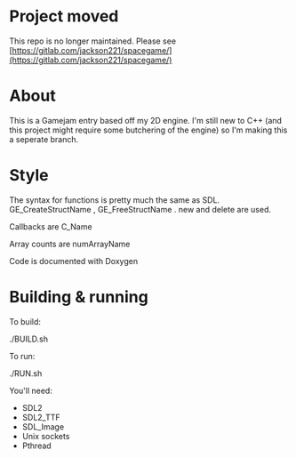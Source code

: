 # Project moved

This repo is no longer maintained. Please see [https://gitlab.com/jackson221/spacegame/](https://gitlab.com/jackson221/spacegame/)


# About

This is a Gamejam entry based off my 2D engine. I'm still new to C++ (and this project might require some butchering of the engine) so I'm making this a seperate branch.

# Style

The syntax for functions is pretty much the same as SDL. GE_CreateStructName , GE_FreeStructName . 
new and delete are used. 

Callbacks are C_Name

Array counts are numArrayName

Code is documented with Doxygen

# Building & running

To build:

./BUILD.sh 

To run:

./RUN.sh

You'll need:

* SDL2
* SDL2_TTF
* SDL_Image
* Unix sockets
* Pthread
